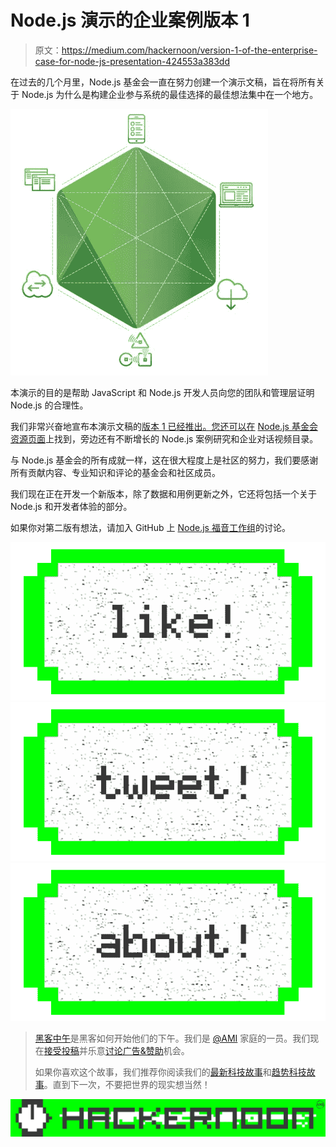 # Node.js 演示的企业案例版本 1

> 原文：<https://medium.com/hackernoon/version-1-of-the-enterprise-case-for-node-js-presentation-424553a383dd>

在过去的几个月里，Node.js 基金会一直在努力创建一个演示文稿，旨在将所有关于 Node.js 为什么是构建企业参与系统的最佳选择的最佳想法集中在一个地方。

![](img/8f2b91fce7b1ed22f8b719f21647fdbf.png)

本演示的目的是帮助 JavaScript 和 Node.js 开发人员向您的团队和管理层证明 Node.js 的合理性。

我们非常兴奋地宣布本演示文稿的[版本 1 已经推出。您还可以在](http://www.slideshare.net/NodejsFoundation/the-enterprise-case-for-nodejs-65523959?ref=https://nodejs.org/en/foundation/case-studies/) [Node.js 基金会资源页面](https://nodejs.org/en/foundation/case-studies/#presentation-the-enterprise-case-for-node-js)上找到，旁边还有不断增长的 Node.js 案例研究和企业对话视频目录。

与 Node.js 基金会的所有成就一样，这在很大程度上是社区的努力，我们要感谢所有贡献内容、专业知识和评论的基金会和社区成员。

我们现在正在开发一个新版本，除了数据和用例更新之外，它还将包括一个关于 Node.js 和开发者体验的部分。

如果你对第二版有想法，请加入 GitHub 上 [Node.js 福音工作组](https://github.com/nodejs/evangelism/issues/239)的讨论。

[![](img/50ef4044ecd4e250b5d50f368b775d38.png)](http://bit.ly/HackernoonFB)[![](img/979d9a46439d5aebbdcdca574e21dc81.png)](https://goo.gl/k7XYbx)[![](img/2930ba6bd2c12218fdbbf7e02c8746ff.png)](https://goo.gl/4ofytp)

> [黑客中午](http://bit.ly/Hackernoon)是黑客如何开始他们的下午。我们是 [@AMI](http://bit.ly/atAMIatAMI) 家庭的一员。我们现在[接受投稿](http://bit.ly/hackernoonsubmission)并乐意[讨论广告&赞助](mailto:partners@amipublications.com)机会。
> 
> 如果你喜欢这个故事，我们推荐你阅读我们的[最新科技故事](http://bit.ly/hackernoonlatestt)和[趋势科技故事](https://hackernoon.com/trending)。直到下一次，不要把世界的现实想当然！

[![](img/be0ca55ba73a573dce11effb2ee80d56.png)](https://goo.gl/Ahtev1)